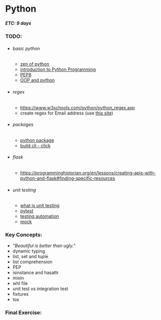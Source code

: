 # Python
##### ETC: 9 days

### TODO:
-   ###### basic python
    - [zen of python](https://en.wikipedia.org/wiki/Zen_of_Python)
    - [introduction to Python Programming](https://click.linksynergy.com/deeplink?id=vedj0cWlu2Y&mid=39197&u1=ddfreepython2&murl=https%3A%2F%2Fwww.udemy.com%2Fcourse%2Fpythonforbeginnersintro%2F)
    - [PEP8](https://realpython.com/python-pep8/)
    - [OOP and python](https://realpython.com/inheritance-composition-python/#whats-inheritance)
-   ###### regex
    - https://www.w3schools.com/python/python_regex.asp
    - create regex for Email address (use [this site](https://regex101.com))
-   ###### packages
    - [python package](https://packaging.python.org/tutorials/packaging-projects/)
    - [build cli - click](https://pymbook.readthedocs.io/en/latest/click.html)
-   ###### flask
    - https://programminghistorian.org/en/lessons/creating-apis-with-python-and-flask#finding-specific-resources
-   ###### unit testing
    - [what is unit testing](http://letmegooglethat.com/?q=what+is+unit+testing)
    - [pytest](https://www.guru99.com/pytest-tutorial.html)
    - [testing automation](https://www.youtube.com/watch?v=-BHverY7IwU)
    - [mock](https://realpython.com/python-mock-library/)

### Key Concepts:
-   "_Beautiful is better than ugly._"
-   dynamic typing
-   list, set and tuple
-   list comprehension
-   PEP
-   isinstance and hasattr
-   mixin
-   whl file
-   unit test vs integration test
-   fixtures
-   tox
    
### Final Exercise:
